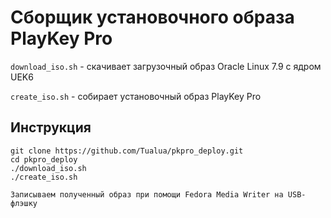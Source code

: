 # Сборщик установочного образа PlayKey Pro

`download_iso.sh` - скачивает загрузочный образ Oracle Linux 7.9 с ядром UEK6

`create_iso.sh` - собирает установочный образ PlayKey Pro

## Инструкция

    git clone https://github.com/Tualua/pkpro_deploy.git
    cd pkpro_deploy
    ./download_iso.sh
    ./create_iso.sh

    Записываем полученный образ при помощи Fedora Media Writer на USB-флэшку

